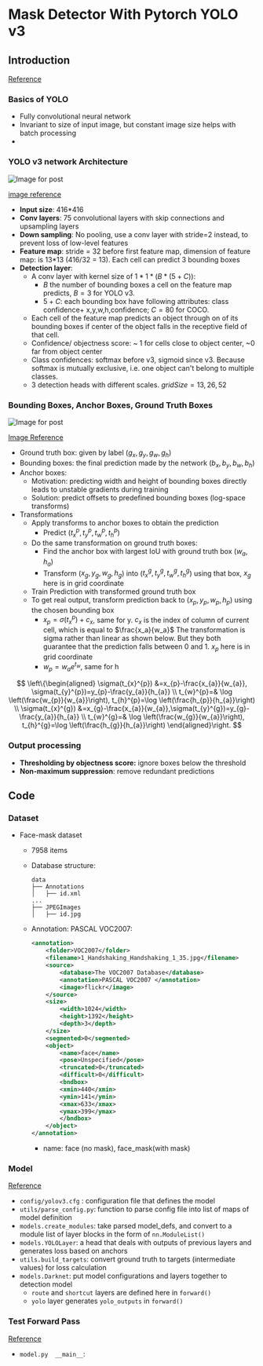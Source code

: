 # Mask Detector With Pytorch YOLO v3

## Introduction

[Reference](https://medium.com/paperspace/tutorial-on-implementing-yolo-v3-from-scratch-in-pytorch-part-1-a0054d38ec78)

### Basics of YOLO

+ Fully convolutional neural network
+ Invariant to size of input image, but constant image size helps with batch processing
+ 

### YOLO v3 network Architecture

![Image for post](https://miro.medium.com/max/2376/1*d4Eg17IVJ0L41e7CTWLLSg.png)

[image reference](https://towardsdatascience.com/yolo-v3-object-detection-53fb7d3bfe6b)

+ **Input size**: 416*416
+ **Conv layers**: 75 convolutional layers with skip connections and upsampling layers
+ **Down sampling**: No pooling, use a conv layer with stride=2 instead, to prevent loss of low-level features
+ **Feature map**: stride = 32 before first feature map, dimension of feature map: is 13*13 (416/32 = 13). Each cell can predict 3 bounding boxes
+ **Detection layer**: 
  + A conv layer with kernel size of $1*1*(B*(5+C))$: 
    + $B$ the number of bounding boxes a cell on the feature map predicts, $B=3$ for YOLO v3.
    + $5+C$: each bounding box have following attributes: class confidence+ x,y,w,h,confidence; $C=80$ for COCO.
  + Each cell of the feature map predicts an object through on of its bounding boxes if center of the object falls in the receptive field of that cell.
  + Confidence/ objectness score: ~ 1 for cells close to object center, ~0 far from object center
  + Class confidences: softmax before v3, sigmoid since v3.  Because softmax is mutually exclusive, i.e. one object can't belong to multiple classes.
  + 3 detection heads with different scales. $gridSize = 13, 26, 52$

### Bounding Boxes, Anchor Boxes, Ground Truth Boxes

![Image for post](https://miro.medium.com/max/736/1*a7seKlMjTN4yXvmTcTuVSw.png)

[Image Reference](https://arxiv.org/abs/1804.02767)

+ Ground truth box: given by label ($g_x, g_y, g_w, g_h$)
+ Bounding boxes: the final prediction made by the network ($b_x, b_y, b_w, b_h$)
+ Anchor boxes: 
  + Motivation: predicting width and height of bounding boxes directly leads to unstable gradients during training
  + Solution:  predict offsets to predefined bounding boxes (log-space transforms)
+ Transformations
  + Apply transforms to anchor boxes to obtain the prediction
    + Predict ($t_x^p, t_y^p, t_w^p, t_h^p$)
  + Do the same transformation on ground truth boxes:
    + Find the anchor box with largest IoU with ground truth box $(w_a, h_a)$
    + Transform ($x_g, y_g, w_g, h_g$) into ($t_x^g, t_y^g, t_w^g, t_h^g$) using that box,  $x_g$ here is in grid coordinate
  + Train Prediction with transformed ground truth box
  + To get real output, transform prediction back to  ($x_p, y_p, w_p, h_p$)  using the chosen bounding box
    + $x_p=\sigma\left(t_{x}^p\right)+c_x$, same for y. $c_x$ is the index of column of current cell, which is equal to $\frac{x_a}{w_a}$ The transformation is sigma rather than linear as shown below. But they both guarantee that the prediction falls between 0 and 1. $x_p$ here is in grid coordinate
    + $w_{p} = w_a e^{t_{w}}$, same for h

$$
\left\{\begin{aligned}
\sigma(t_{x}^{p}) &=x_{p}-\frac{x_{a}}{w_{a}}, \sigma(t_{y}^{p})=y_{p}-\frac{y_{a}}{h_{a}} \\
t_{w}^{p}=& \log \left(\frac{w_{p}}{w_{a}}\right), t_{h}^{p}=\log \left(\frac{h_{p}}{h_{a}}\right) \\
\sigma(t_{x}^{g}) &=x_{g}-\frac{x_{a}}{w_{a}},\sigma(t_{y}^{g})=y_{g}-\frac{y_{a}}{h_{a}} \\
t_{w}^{g}=& \log \left(\frac{w_{g}}{w_{a}}\right), t_{h}^{g}=\log \left(\frac{h_{g}}{h_{a}}\right)
\end{aligned}\right.
$$

### Output processing

+ **Thresholding by objectness score:** ignore boxes below the threshold
+ **Non-maximum suppression**: remove redundant predictions

## Code

### Dataset

+ Face-mask dataset

  + 7958 items

  + Database structure:

    ```
    data
    ├── Annotations
    │   ├── id.xml
    ...
    ├── JPEGImages
    │   ├── id.jpg
    ```

  + Annotation: PASCAL VOC2007:

    ```xml
    <annotation>
        <folder>VOC2007</folder>
        <filename>1_Handshaking_Handshaking_1_35.jpg</filename>
        <source>
            <database>The VOC2007 Database</database>
            <annotation>PASCAL VOC2007 </annotation>
            <image>flickr</image>
        </source>
        <size>
            <width>1024</width>
            <height>1392</height>
            <depth>3</depth>
        </size>
        <segmented>0</segmented>
        <object>
        	<name>face</name>
        	<pose>Unspecified</pose>
        	<truncated>0</truncated>
        	<difficult>0</difficult>
            <bndbox>
            <xmin>440</xmin>
            <ymin>141</ymin>
            <xmax>633</xmax>
            <ymax>399</ymax>
            </bndbox>
        </object>
    </annotation>
    ```

    + name: face (no mask), face_mask(with mask)

### Model

[Reference](https://blog.paperspace.com/how-to-implement-a-yolo-v3-object-detector-from-scratch-in-pytorch-part-2/)

+ `config/yolov3.cfg` : configuration file that defines the model
+ `utils/parse_config.py`: function to parse config file into list of maps of model definition
+ `models.create_modules`: take parsed model_defs, and convert to a module list of layer blocks in the form of `nn.ModuleList()`
+ `models.YOLOLayer`: a head that deals with outputs of previous layers and generates loss based on anchors
+ `utils.build_targets`: convert ground truth to targets (intermediate values) for loss calculation
+ `models.Darknet`: put model configurations and layers together to detection model
  + `route` and `shortcut` layers are defined here in `forward()`
  + `yolo` layer generates `yolo_outputs` in `forward()`



### Test Forward Pass

[Reference](https://blog.paperspace.com/how-to-implement-a-yolo-v3-object-detector-from-scratch-in-pytorch-part-3/)

+ `model.py  __main__`: 